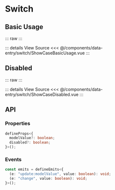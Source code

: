 <script setup lang="ts">
import ShowCaseBasicUsage from './ShowCaseBasicUsage.vue'
import ShowCaseDisabled from './ShowCaseDisabled.vue'
</script>

# Switch

## Basic Usage

::: raw
<ClientOnly>
<ShowCaseBasicUsage class="vp-raw" />
</ClientOnly>
:::

::: details View Source
<<< @/components/data-entry/switch/ShowCaseBasicUsage.vue
:::

## Disabled

::: raw
<ClientOnly>
<ShowCaseDisabled class="vp-raw" />
</ClientOnly>
:::

::: details View Source
<<< @/components/data-entry/switch/ShowCaseDisabled.vue
:::

## API

### Properties

```ts
defineProps<{
  modelValue?: boolean;
  disabled?: boolean;
}>();
```

### Events

```ts
const emits = defineEmits<{
  (e: "update:modelValue", value: boolean): void;
  (e: "change", value: boolean): void;
}>();
```
